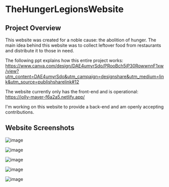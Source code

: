 # TheHungerLegionsWebsite

## Project Overview

This website was created for a noble cause: the abolition of hunger. The main idea behind this website was to collect leftover food from restaurants and distribute it to those in need.

The following ppt explains how this entire project works: https://www.canva.com/design/DAE4umyrSdo/PRooBch5jP30RowwnnF1xw/view?utm_content=DAE4umyrSdo&utm_campaign=designshare&utm_medium=link&utm_source=publishsharelink#12 

The website currently only has the front-end and is operational: https://jolly-mayer-f6a2a5.netlify.app/ 

I'm working on this website to provide a back-end and am openly accepting contributions.

## Website Screenshots 


![image](https://user-images.githubusercontent.com/97858274/235295308-956270a7-8e53-481d-adfe-e31ea34f8eb5.png)


![image](https://user-images.githubusercontent.com/97858274/235295321-60019c8d-c092-4b56-9da1-db4f063d09a1.png)


![image](https://user-images.githubusercontent.com/97858274/235295332-6d954c8c-8e2c-439f-940a-5822f6f1a759.png)

![image](https://user-images.githubusercontent.com/97858274/235295506-98328a22-1938-49d6-9598-715289057c5e.png)

![image](https://user-images.githubusercontent.com/97858274/235295531-e3d8e294-2c16-445b-9f0c-040a72b972bb.png)
